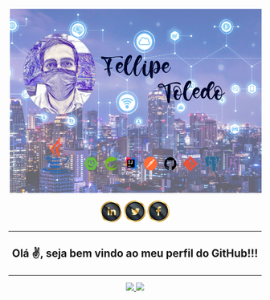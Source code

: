 <img align="center" src="Images/Fellipe-logo-transparente1000x700px.png" alt="SmartCity" width=1000 height=370>



[1]: https://www.linkedin.com/in/fellipetoledo/
[2]: https://twitter.com/FellipeToledo
[3]: https://www.facebook.com/fellipetoledo001

<center>

[![linkedin](Images/Icons/linkedin-icon.png)][1] 
[![facebook](Images/Icons/twitter-icon.png)][2]
[![linkedin](Images/Icons/face-icon.png)][3]
___
## Olá ✌, seja bem vindo ao meu perfil do GitHub!!!
### 


---
<a href="https://github.com/fellipetoledo">
<img height="110em" src="https://github-readme-stats.vercel.app/api/top-langs/?username=fellipetoledo&layout=compact&langs_count=7&theme=dracula"/>
<img height="110em" src="https://github-readme-stats.vercel.app/api?username=fellipetoledo&show_icons=true&theme=dracula&include_all_commits=true&count_private=true"/>
